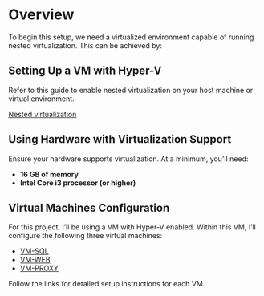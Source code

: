 # Overview

To begin this setup, we need a virtualized environment capable of running nested virtualization. This can be achieved by:

## Setting Up a VM with Hyper-V
Refer to this guide to enable nested virtualization on your host machine or virtual environment. 

[Nested virtualization](https://learn.microsoft.com/en-us/virtualization/hyper-v-on-windows/user-guide/nested-virtualization)

## Using Hardware with Virtualization Support
Ensure your hardware supports virtualization. At a minimum, you'll need:
- **16 GB of memory**  
- **Intel Core i3 processor (or higher)**

## Virtual Machines Configuration
For this project, I’ll be using a VM with Hyper-V enabled. Within this VM, I’ll configure the following three virtual machines:
- [VM-SQL](https://github.com/rafamellonh/AzureMigrate/blob/main/On-premises/03%20-%20install-vm-sql.md) 
- [VM-WEB](https://github.com/rafamellonh/AzureMigrate/blob/main/On-premises/03%20-%20install-vm-web.md) 
- [VM-PROXY](https://github.com/rafamellonh/AzureMigrate/blob/main/On-premises/04%20-%20install-vm-proxy.md) 

Follow the links for detailed setup instructions for each VM.
